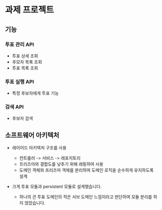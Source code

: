 # 과제 프로젝트

## 기능

### 투표 관리 API

- 투표 상세 조회
- 후모자 목록 조회
- 투표 목록 조회

### 투표 실행 API

- 특정 후보자에게 투표 기능

### 검색 API

- 후보자 검색

## 소프트웨어 아키텍처

- 레이어드 아키텍처 구조를 사용
  - 컨트롤러 -> 서비스 -> 레포지토리
  - 프리즈마와 결합도를 낮추기 위해 래핑하여 사용
  - 도메인 객체와 프리즈마 객체를 분리하여 도메인 로직을 순수하게 유지하도록 설계

- 크게 투표 모듈과 persistent 모듈로 설계했습니다.
  - 하나의 큰 투표 도메인의 작은 서브 도메인 느낌이라고 판단하여 모듈 분리를 하지 않았습니다.